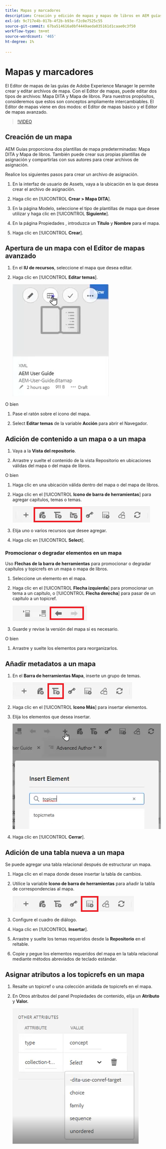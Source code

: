 ```yaml
---
title: Mapas y marcadores
description: Creación y edición de mapas y mapas de libros en AEM guías
exl-id: 9c717e4b-017b-4f2b-b93e-f2c0e7525c55
source-git-commit: 67ba514616a0bf4449aeda035161d1caae0c3f50
workflow-type: tm+mt
source-wordcount: '465'
ht-degree: 1%

---
```


# Mapas y marcadores

El Editor de mapas de las guías de Adobe Experience Manager le permite crear y editar archivos de mapa. Con el Editor de mapas, puede editar dos tipos de archivos: Mapa DITA y Mapa de libros. Para nuestros propósitos, consideremos que estos son conceptos ampliamente intercambiables.
El Editor de mapas viene en dos modos: el Editor de mapas básico y el Editor de mapas avanzado.

>[!VIDEO](https://video.tv.adobe.com/v/342766?quality=12&learn=on)

## Creación de un mapa

AEM Guías proporciona dos plantillas de mapa predeterminadas: Mapa DITA y Mapa de libros. También puede crear sus propias plantillas de asignación y compartirlas con sus autores para crear archivos de asignación.

Realice los siguientes pasos para crear un archivo de asignación.

1. En la interfaz de usuario de Assets, vaya a la ubicación en la que desea crear el archivo de asignación.

1. Haga clic en [!UICONTROL **Crear > Mapa DITA**].

1. En la página Modelo, seleccione el tipo de plantillas de mapa que desee utilizar y haga clic en [!UICONTROL **Siguiente**].

1. En la página Propiedades , introduzca un **Título** y **Nombre** para el mapa.

1. Haga clic en [!UICONTROL **Crear**].

## Apertura de un mapa con el Editor de mapas avanzado

1. En el **IU de recursos**, seleccione el mapa que desea editar.

1. Haga clic en [!UICONTROL **Editar temas**].

   ![Editar interfaz de usuario del tema](images/lesson-14/edit-topics.png)

O bien

1. Pase el ratón sobre el icono del mapa.

1. Select **Editar temas** de la variable **Acción** para abrir el Navegador.


## Adición de contenido a un mapa o a un mapa

1. Vaya a la **Vista del repositorio**.

1. Arrastre y suelte el contenido de la vista Repositorio en ubicaciones válidas del mapa o del mapa de libros.

O bien

1. Haga clic en una ubicación válida dentro del mapa o del mapa de libros.

1. Haga clic en el [!UICONTROL **Icono de barra de herramientas**] para agregar capítulos, temas o temas.

   ![Iconos de la barra de herramientas](images/lesson-14/toolbar-icons.png)

1. Elija uno o varios recursos que desee agregar.

1. Haga clic en [!UICONTROL **Select**].

### Promocionar o degradar elementos en un mapa

Uso **Flechas de la barra de herramientas** para promocionar o degradar capítulos y topicrefs en un mapa o mapa de libros.

1. Seleccione un elemento en el mapa.

1. Haga clic en el [!UICONTROL **Flecha izquierda**] para promocionar un tema a un capítulo, o [!UICONTROL **Flecha derecha**] para pasar de un capítulo a un topicref.

   ![Iconos de flecha](images/lesson-14/toolbar-arrows.png)

1. Guarde y revise la versión del mapa si es necesario.

O bien

1. Arrastre y suelte los elementos para reorganizarlos.

## Añadir metadatos a un mapa

1. En el **Barra de herramientas Mapa**, inserte un grupo de temas.

   ![Añadir atributo](images/lesson-14/add-topicgroup.png)

1. Haga clic en el [!UICONTROL **Icono Más**] para insertar elementos.

1. Elija los elementos que desea insertar.

   ![Insertar metadatos](images/lesson-14/insert-metadata.png)

1. Haga clic en [!UICONTROL **Cerrar**].

## Adición de una tabla nueva a un mapa

Se puede agregar una tabla relacional después de estructurar un mapa.

1. Haga clic en el mapa donde desee insertar la tabla de cambios.

1. Utilice la variable **Icono de barra de herramientas** para añadir la tabla de correspondencias al mapa.

   ![Icono Reltable](images/lesson-14/reltable-icon.png)

1. Configure el cuadro de diálogo.

1. Haga clic en [!UICONTROL **Insertar**].

1. Arrastre y suelte los temas requeridos desde la **Repositorio** en el reltable.

1. Copie y pegue los elementos requeridos del mapa en la tabla relacional mediante métodos abreviados de teclado estándar.

## Asignar atributos a los topicrefs en un mapa

1. Resalte un topicref o una colección anidada de topicrefs en el mapa.

1. En Otros atributos del panel Propiedades de contenido, elija un **Atributo** y **Valor.**

   ![Añadir atributos](images/lesson-14/add-attribute.png)

